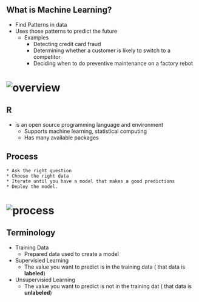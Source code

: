 ## What is Machine Learning?
* Find Patterns in data
* Uses those patterns to predict the future
  * Examples
       * Detecting credit card fraud
       * Determining whether a customer is likely to switch to a competitor
       * Deciding when to do preventive maintenance on a factory rebot

# ![overview](https://github.com/sairamaj/developer/machinelearning/blob/master/images/overview.png)

## R
* is an open source programming language and environment
    * Supports machine learning, statistical computing
    * Has many available packages
## Process
    * Ask the right question
    * Choose the right data
    * Iterate until you have a model that makes a good predictions
    * Deploy the model.

# ![process](https://github.com/sairamaj/developer/machinelearning/blob/master/images/process.png)

## Terminology
* Training Data
    * Prepared data used to create a model
* Supervisied Learning
    * The value you want to predict is in the training data ( that data is __labeled__)
* Unsupervisied Learning
    * The value you want to predict is not in the training dat ( that data is __unlabeled__)